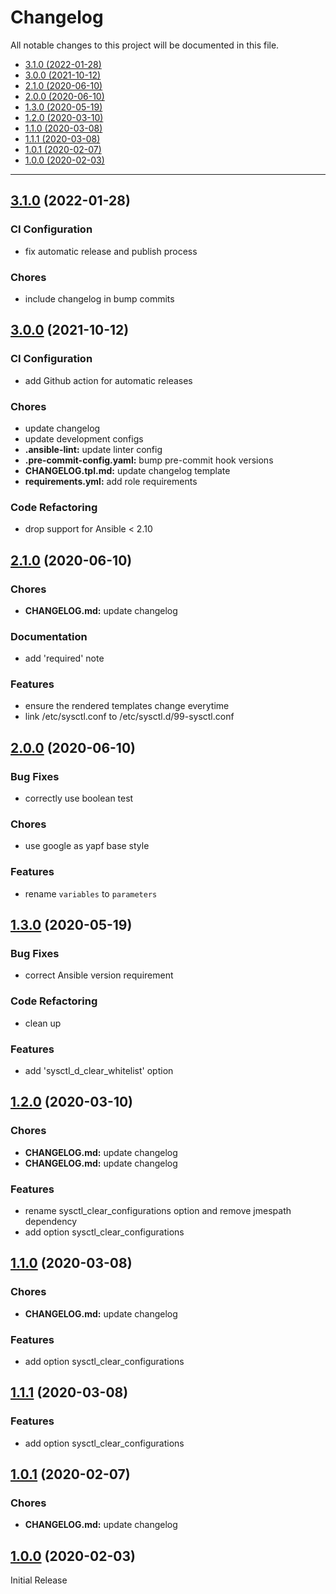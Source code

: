# Changelog

All notable changes to this project will be documented in this file.

- [3.1.0 (2022-01-28)](#3.1.0-2022-01-28)
- [3.0.0 (2021-10-12)](#300-2021-10-12)
- [2.1.0 (2020-06-10)](#210-2020-06-10)
- [2.0.0 (2020-06-10)](#200-2020-06-10)
- [1.3.0 (2020-05-19)](#130-2020-05-19)
- [1.2.0 (2020-03-10)](#120-2020-03-10)
- [1.1.0 (2020-03-08)](#110-2020-03-08)
- [1.1.1 (2020-03-08)](#111-2020-03-08)
- [1.0.1 (2020-02-07)](#101-2020-02-07)
- [1.0.0 (2020-02-03)](#100-2020-02-03)

---

<a name="3.1.0"></a>
## [3.1.0](https://github.com/aisbergg/ansible-role-sysctl/compare/v3.0.0...3.1.0) (2022-01-28)

### CI Configuration

- fix automatic release and publish process

### Chores

- include changelog in bump commits


<a name="3.0.0"></a>
## [3.0.0](https://github.com/aisbergg/ansible-role-sysctl/compare/v2.1.0...v3.0.0) (2021-10-12)

### CI Configuration

- add Github action for automatic releases

### Chores

- update changelog
- update development configs
- **.ansible-lint:** update linter config
- **.pre-commit-config.yaml:** bump pre-commit hook versions
- **CHANGELOG.tpl.md:** update changelog template
- **requirements.yml:** add role requirements

### Code Refactoring

- drop support for Ansible < 2.10


<a name="2.1.0"></a>
## [2.1.0](https://github.com/aisbergg/ansible-role-sysctl/compare/v2.0.0...v2.1.0) (2020-06-10)

### Chores

- **CHANGELOG.md:** update changelog

### Documentation

- add 'required' note

### Features

- ensure the rendered templates change everytime
- link /etc/sysctl.conf to /etc/sysctl.d/99-sysctl.conf


<a name="2.0.0"></a>
## [2.0.0](https://github.com/aisbergg/ansible-role-sysctl/compare/v1.3.0...v2.0.0) (2020-06-10)

### Bug Fixes

- correctly use boolean test

### Chores

- use google as yapf base style

### Features

- rename `variables` to `parameters`


<a name="1.3.0"></a>
## [1.3.0](https://github.com/aisbergg/ansible-role-sysctl/compare/v1.2.0...v1.3.0) (2020-05-19)

### Bug Fixes

- correct Ansible version requirement

### Code Refactoring

- clean up

### Features

- add 'sysctl_d_clear_whitelist' option


<a name="1.2.0"></a>
## [1.2.0](https://github.com/aisbergg/ansible-role-sysctl/compare/v1.1.0...v1.2.0) (2020-03-10)

### Chores

- **CHANGELOG.md:** update changelog
- **CHANGELOG.md:** update changelog

### Features

- rename sysctl_clear_configurations option and remove jmespath dependency
- add option sysctl_clear_configurations


<a name="1.1.0"></a>
## [1.1.0](https://github.com/aisbergg/ansible-role-sysctl/compare/v1.1.1...v1.1.0) (2020-03-08)

### Chores

- **CHANGELOG.md:** update changelog

### Features

- add option sysctl_clear_configurations


<a name="1.1.1"></a>
## [1.1.1](https://github.com/aisbergg/ansible-role-sysctl/compare/v1.0.1...v1.1.1) (2020-03-08)

### Features

- add option sysctl_clear_configurations


<a name="1.0.1"></a>
## [1.0.1](https://github.com/aisbergg/ansible-role-sysctl/compare/v1.0.0...v1.0.1) (2020-02-07)

### Chores

- **CHANGELOG.md:** update changelog


<a name="1.0.0"></a>
## [1.0.0]() (2020-02-03)

Initial Release
